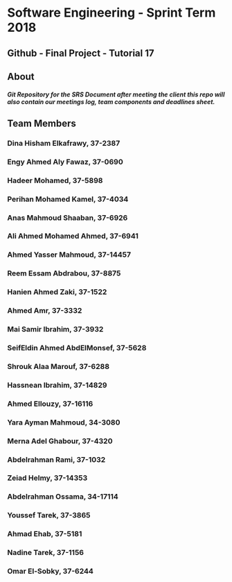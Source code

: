 

# **Software Engineering - Sprint Term 2018**
## Github - Final Project - Tutorial 17


## About
##### Git Repository for the SRS Document after meeting the client this repo will also contain our meetings log, team components and deadlines sheet.

## Team Members

### Dina Hisham Elkafrawy, 37-2387
### Engy Ahmed Aly Fawaz, 37-0690
### Hadeer Mohamed, 37-5898
### Perihan Mohamed Kamel, 37-4034
### Anas Mahmoud Shaaban, 37-6926
### Ali Ahmed Mohamed Ahmed, 37-6941
### Ahmed Yasser Mahmoud, 37-14457
### Reem Essam Abdrabou, 37-8875
### Hanien Ahmed Zaki, 37-1522
### Ahmed Amr, 37-3332
### Mai Samir Ibrahim, 37-3932
### SeifEldin Ahmed AbdElMonsef, 37-5628
### Shrouk Alaa Marouf, 37-6288
### Hassnean Ibrahim, 37-14829
### Ahmed Ellouzy, 37-16116
### Yara Ayman Mahmoud, 34-3080
### Merna Adel Ghabour, 37-4320
### Abdelrahman Rami, 37-1032
### Zeiad Helmy, 37-14353
### Abdelrahman Ossama, 34-17114
### Youssef Tarek, 37-3865
### Ahmad Ehab, 37-5181
### Nadine Tarek, 37-1156
### Omar El-Sobky, 37-6244

